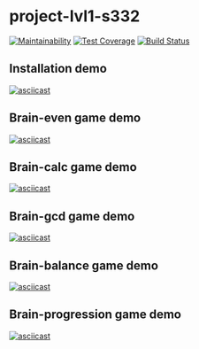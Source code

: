 # project-lvl1-s332
[![Maintainability](https://api.codeclimate.com/v1/badges/13f1eda36fbcaaa3f459/maintainability)](https://codeclimate.com/github/subakaev/project-lvl1-s332/maintainability)
[![Test Coverage](https://api.codeclimate.com/v1/badges/13f1eda36fbcaaa3f459/test_coverage)](https://codeclimate.com/github/subakaev/project-lvl1-s332/test_coverage)
[![Build Status](https://travis-ci.org/subakaev/project-lvl1-s332.svg?branch=master)](https://travis-ci.org/subakaev/project-lvl1-s332)

## Installation demo
[![asciicast](https://asciinema.org/a/kt6tcAXG1wAxQHaC8rSfSiRB8.png)](https://asciinema.org/a/kt6tcAXG1wAxQHaC8rSfSiRB8)

## Brain-even game demo
[![asciicast](https://asciinema.org/a/yetno2MmYQKXTfDfnMIkzbIPB.png)](https://asciinema.org/a/yetno2MmYQKXTfDfnMIkzbIPB)

## Brain-calc game demo
[![asciicast](https://asciinema.org/a/MinRSKPW2PkHRmN5ocfPNmMGX.png)](https://asciinema.org/a/MinRSKPW2PkHRmN5ocfPNmMGX)

## Brain-gcd game demo
[![asciicast](https://asciinema.org/a/sNRumEdziQ2OCJ0cqf0wSAfrs.png)](https://asciinema.org/a/sNRumEdziQ2OCJ0cqf0wSAfrs)

## Brain-balance game demo
[![asciicast](https://asciinema.org/a/9qsIqbWW2b9QzltZuuoQrnqPj.png)](https://asciinema.org/a/9qsIqbWW2b9QzltZuuoQrnqPj)

## Brain-progression game demo
[![asciicast](https://asciinema.org/a/BkgRd5y2UDAeXqMW0N1DbhJxA.png)](https://asciinema.org/a/BkgRd5y2UDAeXqMW0N1DbhJxA)